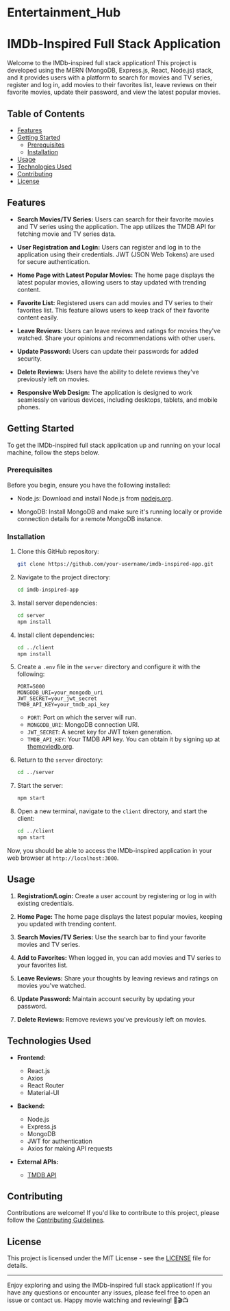 # Entertainment_Hub

# IMDb-Inspired Full Stack Application

Welcome to the IMDb-inspired full stack application! This project is developed using the MERN (MongoDB, Express.js, React, Node.js) stack, and it provides users with a platform to search for movies and TV series, register and log in, add movies to their favorites list, leave reviews on their favorite movies, update their password, and view the latest popular movies.


## Table of Contents

- [Features](#features)
- [Getting Started](#getting-started)
  - [Prerequisites](#prerequisites)
  - [Installation](#installation)
- [Usage](#usage)
- [Technologies Used](#technologies-used)
- [Contributing](#contributing)
- [License](#license)

## Features

- **Search Movies/TV Series:** Users can search for their favorite movies and TV series using the application. The app utilizes the TMDB API for fetching movie and TV series data.

- **User Registration and Login:** Users can register and log in to the application using their credentials. JWT (JSON Web Tokens) are used for secure authentication.

- **Home Page with Latest Popular Movies:** The home page displays the latest popular movies, allowing users to stay updated with trending content.

- **Favorite List:** Registered users can add movies and TV series to their favorites list. This feature allows users to keep track of their favorite content easily.

- **Leave Reviews:** Users can leave reviews and ratings for movies they've watched. Share your opinions and recommendations with other users.

- **Update Password:** Users can update their passwords for added security.

- **Delete Reviews:** Users have the ability to delete reviews they've previously left on movies.

- **Responsive Web Design:** The application is designed to work seamlessly on various devices, including desktops, tablets, and mobile phones.

## Getting Started

To get the IMDb-inspired full stack application up and running on your local machine, follow the steps below.

### Prerequisites

Before you begin, ensure you have the following installed:

- Node.js: Download and install Node.js from [nodejs.org](https://nodejs.org/).

- MongoDB: Install MongoDB and make sure it's running locally or provide connection details for a remote MongoDB instance.

### Installation

1. Clone this GitHub repository:

   ```bash
   git clone https://github.com/your-username/imdb-inspired-app.git
   ```

2. Navigate to the project directory:

   ```bash
   cd imdb-inspired-app
   ```

3. Install server dependencies:

   ```bash
   cd server
   npm install
   ```

4. Install client dependencies:

   ```bash
   cd ../client
   npm install
   ```

5. Create a `.env` file in the `server` directory and configure it with the following:

   ```env
   PORT=5000
   MONGODB_URI=your_mongodb_uri
   JWT_SECRET=your_jwt_secret
   TMDB_API_KEY=your_tmdb_api_key
   ```

   - `PORT`: Port on which the server will run.
   - `MONGODB_URI`: MongoDB connection URI.
   - `JWT_SECRET`: A secret key for JWT token generation.
   - `TMDB_API_KEY`: Your TMDB API key. You can obtain it by signing up at [themoviedb.org](https://www.themoviedb.org/).

6. Return to the `server` directory:

   ```bash
   cd ../server
   ```

7. Start the server:

   ```bash
   npm start
   ```

8. Open a new terminal, navigate to the `client` directory, and start the client:

   ```bash
   cd ../client
   npm start
   ```

Now, you should be able to access the IMDb-inspired application in your web browser at `http://localhost:3000`.

## Usage

1. **Registration/Login:** Create a user account by registering or log in with existing credentials.

2. **Home Page:** The home page displays the latest popular movies, keeping you updated with trending content.

3. **Search Movies/TV Series:** Use the search bar to find your favorite movies and TV series.

4. **Add to Favorites:** When logged in, you can add movies and TV series to your favorites list.

5. **Leave Reviews:** Share your thoughts by leaving reviews and ratings on movies you've watched.

6. **Update Password:** Maintain account security by updating your password.

7. **Delete Reviews:** Remove reviews you've previously left on movies.

## Technologies Used

- **Frontend:**
  - React.js
  - Axios
  - React Router
  - Material-UI

- **Backend:**
  - Node.js
  - Express.js
  - MongoDB
  - JWT for authentication
  - Axios for making API requests

- **External APIs:**
  - [TMDB API](https://www.themoviedb.org/documentation/api)

## Contributing

Contributions are welcome! If you'd like to contribute to this project, please follow the [Contributing Guidelines](CONTRIBUTING.md).

## License

This project is licensed under the MIT License - see the [LICENSE](LICENSE) file for details.

---

Enjoy exploring and using the IMDb-inspired full stack application! If you have any questions or encounter any issues, please feel free to open an issue or contact us. Happy movie watching and reviewing! 🍿🎬📺
